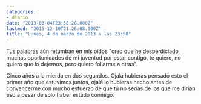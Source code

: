 ```yaml
---
categories:
- diario
date: "2013-03-04T23:58:28.000Z"
lastmod: "2015-12-10T21:26:08.000Z"
title: "Lunes, 4 de marzo de 2013 a las 23:58"
---
```


Tus palabras aún retumban en mis oídos "creo que he desperdiciado muchas oportunidades de mi juventud por estar contigo, te quiero, no quiero que lo dejemos, pero quiero follarme a otras".

Cinco años a la mierda en dos segundos. Ojalá hubieras pensado esto el primer año que estuvimos juntos, ojalá lo hubieras hecho antes de convencerme con mucho esfuerzo de que tú no serías de los que me dirían eso a pesar de solo haber estado conmigo.